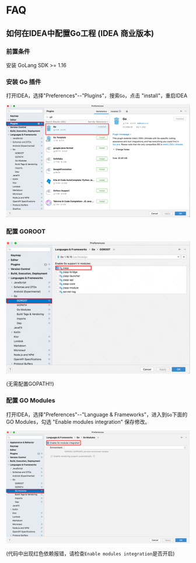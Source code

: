 # FAQ


## 如何在IDEA中配置Go工程 (IDEA 商业版本)

###  前置条件

安装 GoLang SDK >= 1.16

### 安装 Go 插件
打开IDEA，选择"Preferences"--"Plugins"，搜索`Go`，点击 "install"，重启IDEA

![install](./image/go-plugin-install.png)

### 配置 GOROOT

![GOROOT](./image/GOROOT.png)

(无需配置GOPATH!!)

### 配置 GO Modules

打开IDEA，选择"Preferences"--"Language & Frameworks"，进入到`Go`下面的GO Modules，勾选 "Enable modules integration" 保存修改。

![Modules](./image/Modules.png)

(代码中出现红色依赖报错，请检查`Enable modules integration`是否开启)



